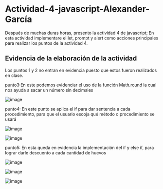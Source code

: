 
# Actividad-4-javascript-Alexander-García

Después de muchas duras horas, presento la actividad 4 de javascript;
En esta actividad implementare el let, prompt y alert como acciones principales para realizar los puntos de la actividad 4.


## Evidencia de la elaboración de la actividad

Los puntos 1 y 2 no entran en evidencia puesto que estos fueron realizados en clase.

punto3:En este podemos evidenciar el uso de la función Math.round la cual nos ayuda a sacar un número sin decimales

![image](https://user-images.githubusercontent.com/105325837/180628049-8e940a28-015f-4e1f-83f3-848cd686d8d9.png)

punto4: En este punto se aplica el if para dar sentencia a cada procedimiento, para que el usuario escoja qué método o procedimiento se usará

![image](https://user-images.githubusercontent.com/105325837/180627904-619712e2-4b00-4b79-92ab-29f8050d9e0c.png)

![image](https://user-images.githubusercontent.com/105325837/180627914-10145686-e371-457d-a8f2-5782935399b2.png)


punto5: En esta queda en evidencia la implementación del if y else if, para lograr darle descuento a cada cantidad de huevos

 ![image](https://user-images.githubusercontent.com/105325837/180627782-d0dbc7c7-bec9-450c-88d4-dadd81ff4a32.png)
 
 ![image](https://user-images.githubusercontent.com/105325837/180627845-b795ff27-3a5a-418e-878c-316c3c75a25d.png)
 
![image](https://user-images.githubusercontent.com/105325837/180627855-b72c054f-b95d-465b-aa79-c8c1eef437ad.png)


